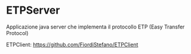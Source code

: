 # ETPServer
Applicazione java server che implementa il protocollo ETP (Easy Transfer Protocol)

ETPClient: https://github.com/FiordiStefano/ETPClient

